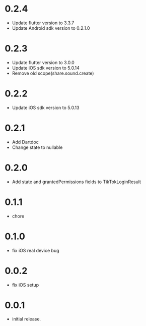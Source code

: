 # 0.2.4
- Update flutter version to 3.3.7
- Update Android sdk version to 0.2.1.0

# 0.2.3

- Update flutter version to 3.0.0
- Update iOS sdk version to 5.0.14
- Remove old scope(share.sound.create)

# 0.2.2

- Update iOS sdk version to 5.0.13
# 0.2.1

- Add Dartdoc
- Change state to nullable

# 0.2.0

- Add state and grantedPermissions fields to TikTokLoginResult

# 0.1.1

- chore

# 0.1.0

- fix iOS real device bug

# 0.0.2

- fix iOS setup

# 0.0.1

- initial release.